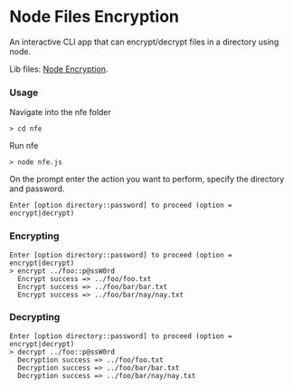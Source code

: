 # Node Files Encryption

An interactive CLI app that can encrypt/decrypt files in a directory using node.

Lib files: [Node Encryption](https://github.com/bbstilson/node-encryption/).

### Usage
Navigate into the nfe folder

    > cd nfe
Run nfe

    > node nfe.js
On the prompt enter the action you want to perform, specify the directory and password.

    Enter [option directory::password] to proceed (option = encrypt|decrypt)

### Encrypting
    Enter [option directory::password] to proceed (option = encrypt|decrypt)
    > encrypt ../foo::p@ssW0rd
      Encrypt success => ../foo/foo.txt
      Encrypt success => ../foo/bar/bar.txt
      Encrypt success => ../foo/bar/nay/nay.txt


### Decrypting
    Enter [option directory::password] to proceed (option = encrypt|decrypt)
    > decrypt ../foo::p@ssW0rd
      Decryption success => ../foo/foo.txt
      Decryption success => ../foo/bar/bar.txt
      Decryption success => ../foo/bar/nay/nay.txt